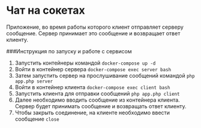 # Чат на сокетах

Приложение, во время работы которого клиент отправляет серверу сообщение. Сервер принимает это сообщение и возвращает ответ клиенту.

###Инструкция по запуску и работе с сервисом

1. Запустить контейнеры командой ```docker-compose up -d```
2. Войти в контейнер сервера ```docker-compose exec server bash```
3. Затем запустить сервер на прослушивание сообщений командой ```php app.php server```
4. Войти в контейнер клиента ```docker-compose exec client bash```
5. Запустить клиента для отправки сообщений ```php app.php client```
6. Далее необходимо вводить сообщение из контейнера клиента. Сервер будет принимать сообщение и возвращать ответ клиенту.
7. Чтобы закрыть соединение, на клиенте необходимо ввести сообщение ```close```
